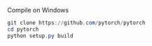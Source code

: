 Compile on Windows

```powershell
git clone https://github.com/pytorch/pytorch
cd pytorch
python setup.py build
```

